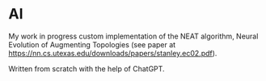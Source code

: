 # AI

My work in progress custom implementation of the NEAT algorithm, Neural Evolution of Augmenting Topologies (see paper at https://nn.cs.utexas.edu/downloads/papers/stanley.ec02.pdf).

Written from scratch with the help of ChatGPT.
